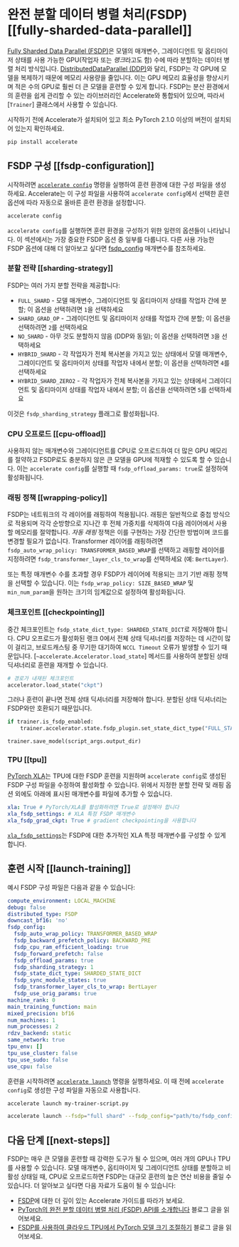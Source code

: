 <!--Copyright 2024 The HuggingFace Team. All rights reserved.

Licensed under the Apache License, Version 2.0 (the "License"); you may not use this file except in compliance with
the License. You may obtain a copy of the License at

http://www.apache.org/licenses/LICENSE-2.0

Unless required by applicable law or agreed to in writing, software distributed under the License is distributed on
an "AS IS" BASIS, WITHOUT WARRANTIES OR CONDITIONS OF ANY KIND, either express or implied. See the License for the
specific language governing permissions and limitations under the License.

⚠️ Note that this file is in Markdown but contain specific syntax for our doc-builder (similar to MDX) that may not be
rendered properly in your Markdown viewer.

-->

# 완전 분할 데이터 병렬 처리(FSDP) [[fully-sharded-data-parallel]]

[Fully Sharded Data Parallel (FSDP)](https://pytorch.org/blog/introducing-pytorch-fully-sharded-data-parallel-api/)은 모델의 매개변수, 그레이디언트 및 옵티마이저 상태를 사용 가능한 GPU(작업자 또는 *랭크*라고도 함) 수에 따라 분할하는 데이터 병렬 처리 방식입니다. [DistributedDataParallel (DDP)](https://pytorch.org/docs/stable/generated/torch.nn.parallel.DistributedDataParallel.html)와 달리, FSDP는 각 GPU에 모델을 복제하기 때문에 메모리 사용량을 줄입니다. 이는 GPU 메모리 효율성을 향상시키며 적은 수의 GPU로 훨씬 더 큰 모델을 훈련할 수 있게 합니다. FSDP는 분산 환경에서의 훈련을 쉽게 관리할 수 있는 라이브러리인 Accelerate와 통합되어 있으며, 따라서 [`Trainer`] 클래스에서 사용할 수 있습니다.

시작하기 전에 Accelerate가 설치되어 있고 최소 PyTorch 2.1.0 이상의 버전이 설치되어 있는지 확인하세요.

```bash
pip install accelerate
```

## FSDP 구성 [[fsdp-configuration]]

시작하려면 [`accelerate config`](https://huggingface.co/docs/accelerate/package_reference/cli#accelerate-config) 명령을 실행하여 훈련 환경에 대한 구성 파일을 생성하세요. Accelerate는 이 구성 파일을 사용하여 `accelerate config`에서 선택한 훈련 옵션에 따라 자동으로 올바른 훈련 환경을 설정합니다.

```bash
accelerate config
```

`accelerate config`를 실행하면 훈련 환경을 구성하기 위한 일련의 옵션들이 나타납니다. 이 섹션에서는 가장 중요한 FSDP 옵션 중 일부를 다룹니다. 다른 사용 가능한 FSDP 옵션에 대해 더 알아보고 싶다면 [fsdp_config](https://huggingface.co/docs/transformers/main_classes/trainer#transformers.TrainingArguments.fsdp_config) 매개변수를 참조하세요.

### 분할 전략 [[sharding-strategy]]

FSDP는 여러 가지 분할 전략을 제공합니다:

* `FULL_SHARD` - 모델 매개변수, 그레이디언트 및 옵티마이저 상태를 작업자 간에 분할; 이 옵션을 선택하려면 `1`을 선택하세요
* `SHARD_GRAD_OP` - 그레이디언트 및 옵티마이저 상태를 작업자 간에 분할; 이 옵션을 선택하려면 `2`를 선택하세요
* `NO_SHARD` - 아무 것도 분할하지 않음 (DDP와 동일); 이 옵션을 선택하려면 `3`을 선택하세요
* `HYBRID_SHARD` - 각 작업자가 전체 복사본을 가지고 있는 상태에서 모델 매개변수, 그레이디언트 및 옵티마이저 상태를 작업자 내에서 분할; 이 옵션을 선택하려면 `4`를 선택하세요
* `HYBRID_SHARD_ZERO2` - 각 작업자가 전체 복사본을 가지고 있는 상태에서 그레이디언트 및 옵티마이저 상태를 작업자 내에서 분할; 이 옵션을 선택하려면 `5`를 선택하세요

이것은 `fsdp_sharding_strategy` 플래그로 활성화됩니다.

### CPU 오프로드 [[cpu-offload]]

사용하지 않는 매개변수와 그레이디언트를 CPU로 오프로드하여 더 많은 GPU 메모리를 절약하고 FSDP로도 충분하지 않은 큰 모델을 GPU에 적재할 수 있도록 할 수 있습니다. 이는 `accelerate config`를 실행할 때 `fsdp_offload_params: true`로 설정하여 활성화됩니다.

### 래핑 정책 [[wrapping-policy]]

FSDP는 네트워크의 각 레이어를 래핑하여 적용됩니다. 래핑은 일반적으로 중첩 방식으로 적용되며 각각 순방향으로 지나간 후 전체 가중치를 삭제하여 다음 레이어에서 사용할 메모리를 절약합니다. *자동 래핑* 정책은 이를 구현하는 가장 간단한 방법이며 코드를 변경할 필요가 없습니다. Transformer 레이어를 래핑하려면 `fsdp_auto_wrap_policy: TRANSFORMER_BASED_WRAP`를 선택하고 래핑할 레이어를 지정하려면 `fsdp_transformer_layer_cls_to_wrap`를 선택하세요 (예: `BertLayer`).

또는 특정 매개변수 수를 초과할 경우 FSDP가 레이어에 적용되는 크기 기반 래핑 정책을 선택할 수 있습니다. 이는 `fsdp_wrap_policy: SIZE_BASED_WRAP` 및 `min_num_param`을 원하는 크기의 임계값으로 설정하여 활성화됩니다.

### 체크포인트 [[checkpointing]]

중간 체크포인트는 `fsdp_state_dict_type: SHARDED_STATE_DICT`로 저장해야 합니다. CPU 오프로드가 활성화된 랭크 0에서 전체 상태 딕셔너리를 저장하는 데 시간이 많이 걸리고, 브로드캐스팅 중 무기한 대기하여 `NCCL Timeout` 오류가 발생할 수 있기 때문입니다. [`~accelerate.Accelerator.load_state`] 메서드를 사용하여 분할된 상태 딕셔너리로 훈련을 재개할 수 있습니다.

```py
# 경로가 내재된 체크포인트
accelerator.load_state("ckpt")
```

그러나 훈련이 끝나면 전체 상태 딕셔너리를 저장해야 합니다. 분할된 상태 딕셔너리는 FSDP와만 호환되기 때문입니다.

```py
if trainer.is_fsdp_enabled:
    trainer.accelerator.state.fsdp_plugin.set_state_dict_type("FULL_STATE_DICT")

trainer.save_model(script_args.output_dir)
```

### TPU [[tpu]]

[PyTorch XLA](https://pytorch.org/xla/release/2.1/index.html)는 TPU에 대한 FSDP 훈련을 지원하며 `accelerate config`로 생성된 FSDP 구성 파일을 수정하여 활성화할 수 있습니다. 위에서 지정한 분할 전략 및 래핑 옵션 외에도 아래에 표시된 매개변수를 파일에 추가할 수 있습니다.

```yaml
xla: True # PyTorch/XLA를 활성화하려면 True로 설정해야 합니다
xla_fsdp_settings: # XLA 특정 FSDP 매개변수
xla_fsdp_grad_ckpt: True # gradient checkpointing을 사용합니다
```

[`xla_fsdp_settings`](https://github.com/pytorch/xla/blob/2e6e183e0724818f137c8135b34ef273dea33318/torch_xla/distributed/fsdp/xla_fully_sharded_data_parallel.py#L128)는 FSDP에 대한 추가적인 XLA 특정 매개변수를 구성할 수 있게 합니다.

## 훈련 시작 [[launch-training]]

예시 FSDP 구성 파일은 다음과 같을 수 있습니다:

```yaml
compute_environment: LOCAL_MACHINE
debug: false
distributed_type: FSDP
downcast_bf16: 'no'
fsdp_config:
  fsdp_auto_wrap_policy: TRANSFORMER_BASED_WRAP
  fsdp_backward_prefetch_policy: BACKWARD_PRE
  fsdp_cpu_ram_efficient_loading: true
  fsdp_forward_prefetch: false
  fsdp_offload_params: true
  fsdp_sharding_strategy: 1
  fsdp_state_dict_type: SHARDED_STATE_DICT
  fsdp_sync_module_states: true
  fsdp_transformer_layer_cls_to_wrap: BertLayer
  fsdp_use_orig_params: true
machine_rank: 0
main_training_function: main
mixed_precision: bf16
num_machines: 1
num_processes: 2
rdzv_backend: static
same_network: true
tpu_env: []
tpu_use_cluster: false
tpu_use_sudo: false
use_cpu: false
```

훈련을 시작하려면 [`accelerate launch`](https://huggingface.co/docs/accelerate/package_reference/cli#accelerate-launch) 명령을 실행하세요. 이 때 전에 `accelerate config`로 생성한 구성 파일을 자동으로 사용합니다.

```bash
accelerate launch my-trainer-script.py
```

```bash
accelerate launch --fsdp="full shard" --fsdp_config="path/to/fsdp_config/ my-trainer-script.py
```

## 다음 단계 [[next-steps]]

FSDP는 매우 큰 모델을 훈련할 때 강력한 도구가 될 수 있으며, 여러 개의 GPU나 TPU를 사용할 수 있습니다. 모델 매개변수, 옵티마이저 및 그레이디언트 상태를 분할하고 비활성 상태일 때, CPU로 오프로드하면 FSDP는 대규모 훈련의 높은 연산 비용을 줄일 수 있습니다. 더 알아보고 싶다면 다음 자료가 도움이 될 수 있습니다:

* [FSDP](https://huggingface.co/docs/accelerate/usage_guides/fsdp)에 대한 더 깊이 있는 Accelerate 가이드를 따라가 보세요.
* [PyTorch의 완전 분할 데이터 병렬 처리 (FSDP) API를 소개합니다](https://pytorch.org/blog/introducing-pytorch-fully-sharded-data-parallel-api/) 블로그 글을 읽어보세요.
* [FSDP를 사용하여 클라우드 TPU에서 PyTorch 모델 크기 조절하기](https://pytorch.org/blog/scaling-pytorch-models-on-cloud-tpus-with-fsdp/) 블로그 글을 읽어보세요.
